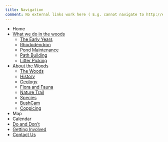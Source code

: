 ```yaml
---
title: Navigation
comment: No external links work here ( E.g. cannot navigate to http://example.com )
---
```

* Home
* [What we do in the woods](#tasks)
    * [The Early Years](#the-early-years)
    * [Rhododendron](#rhododendron)
    * [Pond Maintenance](#pond-maintenance)
    * [Path Building](#path-building)
    * [Litter Picking](#litter-picking)
* [About the Woods](#about)
    * [The Woods](#the-woods)
    * [History](#history)
    * [Geology](#geology)
    * [Flora and Fauna](#flora-and-fauna)
    * [Nature Trail](#nature-trail)
    * [Species](#species-lists)
    * [BushCam](#bushcam)
    * [Coppicing](#coppicing)
* Map
* Calendar
* [Do and Don't](#dos-and-donts)
* [Getting Involved](#getting-involved)
* [Contact Us](#Contact)